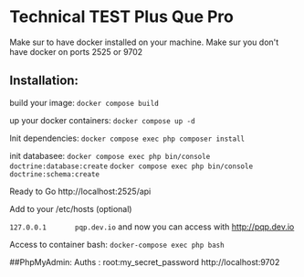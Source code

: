 Technical TEST Plus Que Pro
========

Make sur to have docker installed on your machine.
Make sur you don't have docker on ports 2525 or 9702
## Installation:

build your image:
`docker compose build`

up your docker containers:
`docker compose up -d`

Init dependencies:
`docker compose exec php composer install`

init databasee:
`docker compose exec php bin/console doctrine:database:create`
`docker compose exec php bin/console doctrine:schema:create`

Ready to Go http://localhost:2525/api

Add to your /etc/hosts (optional)

`127.0.0.1       pqp.dev.io` and now you can access with http://pqp.dev.io

Access to container bash:
`docker-compose exec php bash`


##PhpMyAdmin:
Auths : root:my_secret_password
http://localhost:9702
